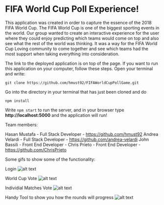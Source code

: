 # FIFA World Cup Poll Experience!

This application was created in order to capture the essence of the 2018 FIFA World Cup. The FIFA World Cup is one of the biggest sporting events in the world. Our group wanted to create an interactive experience for the user where they could enjoy predicting which teams would come on top and also see what the rest of the world was thinking. It was a way for the FIFA World Cup Loving community to come together and see which teams had the most support when taking everything into consideration.

The link to the deployed application is on top of the page. If you want to run this application on your computer, follow these steps. Open your terminal and write:

````
git clone https://github.com/hmust92/FIFAWorldCupPollGame.git
````

Go into the directory in your terminal that has just been cloned and do

````
npm install
````

Write ```npm start``` to run the server, and in your browser type **http://localhost:5000** and the application will run!

Team members:

Hasan Mustafa - Full Stack Developer - https://github.com/hmust92
Andrea Velardi - Full Stack Developer - https://github.com/andrea-velardi
John Bassili - Front End Developer -
Chris Prieto - Front End Developer - https://github.com/ChrisPrieto

Some gifs to show some of the functionality:

Login
![alt text](https://github.com/hmust92/FIFAWorldCupPollGame/blob/master/gifs/logindashboard.gif)

World Cup Vote
![alt text](https://github.com/hmust92/FIFAWorldCupPollGame/blob/master/gifs/worldCupVote.gif)

Individial Matches Vote
![alt text](https://github.com/hmust92/FIFAWorldCupPollGame/blob/master/gifs/knockoutMatchvote.gif)

Handy Tool to show you how the rounds will progress
![alt text](https://github.com/hmust92/FIFAWorldCupPollGame/blob/master/gifs/coolTool.gif)

